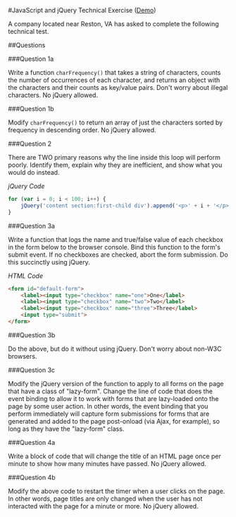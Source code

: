 #JavaScript and jQuery Technical Exercise (<a href = "https://desolate-lowlands-8089.herokuapp.com/" target = "_blank">Demo</a>)

A company located near Reston, VA has asked to complete the following technical 
test.

##Questions

###Question 1a

Write a function `charFrequency()` that takes a string of characters, counts 
the number of occurrences of each character, and returns an object with the 
characters and their counts as key/value pairs. Don't worry about illegal 
characters. No jQuery allowed.

###Question 1b

Modify `charFrequency()` to return an array of just the characters sorted by 
frequency in descending order. No jQuery allowed.

###Question 2

There are TWO primary reasons why the line inside this loop will perform poorly. 
Identify them, explain why they are inefficient, and show what you would do instead.

*jQuery Code*

```javascript
for (var i = 0; i < 100; i++) {
	jQuery('content section:first-child div').append('<p>' + i + '</p>');
}
```

###Question 3a

Write a function that logs the name and true/false value of each checkbox in the form 
below to the browser console. Bind this function to the form's submit event. If no 
checkboxes are checked, abort the form submission. Do this succinctly using jQuery.

*HTML Code*

```html
<form id="default-form">
	<label><input type="checkbox" name="one">One</label>
	<label><input type="checkbox" name="two">Two</label>
	<label><input type="checkbox" name="three">Three</label>
	<input type="submit">
</form>
```

###Question 3b

Do the above, but do it without using jQuery. Don't worry about non-W3C browsers.

###Question 3c

Modify the jQuery version of the function to apply to all forms on the page that 
have a class of "lazy-form". Change the line of code that does the event binding to 
allow it to work with forms that are lazy-loaded onto the page by some user action. 
In other words, the event binding that you perform immediately will capture form 
submissions for forms that are generated and added to the page post-onload (via 
Ajax, for example), so long as they have the "lazy-form" class.

###Question 4a

Write a block of code that will change the title of an HTML page once per minute to 
show how many minutes have passed. No jQuery allowed.

###Question 4b

Modify the above code to restart the timer when a user clicks on the page. In other 
words, page titles are only changed when the user has not interacted with the page 
for a minute or more. No jQuery allowed.